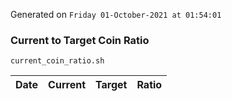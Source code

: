 Generated on `Friday 01-October-2021 at 01:54:01`

### Current to Target Coin Ratio
`current_coin_ratio.sh`

Date|Current|Target|Ratio
---|---|---|---
